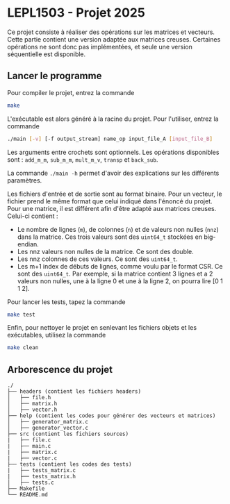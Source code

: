 # LEPL1503 - Projet 2025

Ce projet consiste à réaliser des opérations sur les matrices et vecteurs.
Cette partie contient une version adaptée aux matrices creuses. 
Certaines opérations ne sont donc pas implémentées, et seule une version séquentielle est disponible.

## Lancer le programme

Pour compiler le projet, entrez la commande

```sh
make
```

L'exécutable est alors généré à la racine du projet. Pour l'utiliser, entrez la commande

```sh
./main [-v] [-f output_stream] name_op input_file_A [input_file_B]
```

Les arguments entre crochets sont optionnels.
Les opérations disponibles sont : ```add_m_m```, ```sub_m_m```, ```mult_m_v```, ```transp``` et ```back_sub```.

La commande ```./main -h``` permet d'avoir des explications sur les différents paramètres.

Les fichiers d'entrée et de sortie sont au format binaire. Pour un vecteur, le fichier prend le même format que celui indiqué dans l'énoncé du projet.
Pour une matrice, il est différent afin d'être adapté aux matrices creuses. Celui-ci contient :

- Le nombre de lignes (`m`), de colonnes (`n`) et de valeurs non nulles (`nnz`) dans la matrice. Ces trois valeurs sont des `uint64_t` stockées en big-endian.
- Les nnz valeurs non nulles de la matrice. Ce sont des double.
- Les nnz colonnes de ces valeurs. Ce sont des `uint64_t`.
- Les m+1 index de débuts de lignes, comme voulu par le format CSR. Ce sont des `uint64_t`. Par exemple, si la matrice contient 3 lignes et a 2 valeurs non nulles, une à la ligne 0 et une à la ligne 2, on pourra lire [0 1 1 2].

Pour lancer les tests, tapez la commande

```sh
make test
```

Enfin, pour nettoyer le projet en senlevant les fichiers objets et les exécutables, utilisez la commande

```sh
make clean
```

## Arborescence du projet

```
./
├── headers (contient les fichiers headers)
│   ├── file.h
│   ├── matrix.h
│   ├── vector.h
├── help (contient les codes pour générer des vecteurs et matrices)
│   ├── generator_matrix.c
│   ├── generator_vector.c
├── src (contient les fichiers sources)
|   ├── file.c
|   ├── main.c
|   ├── matrix.c
|   ├── vector.c
├── tests (contient les codes des tests)
|   ├── tests_matrix.c
|   ├── tests_matrix.h
│   ├── tests.c
├── Makefile
└── README.md
```